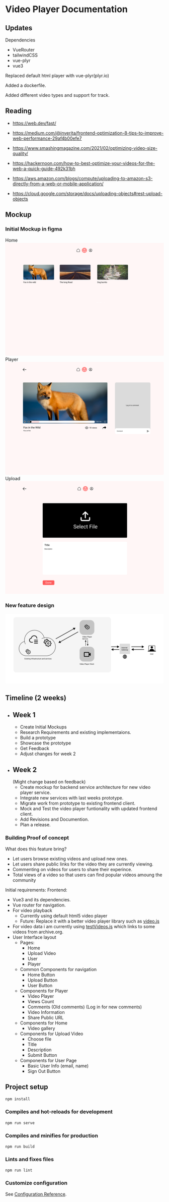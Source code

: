 # Video Player Documentation


## Updates
Dependencies 
  - VueRouter
  - tailwindCSS
  - vue-plyr 
  - vue3

Replaced default html player with vue-plyr(plyr.io)

Added a dockerfile.

Added different video types and support for track.

## Reading
  - https://web.dev/fast/

  - https://medium.com/@inverita/frontend-optimization-8-tips-to-improve-web-performance-29af4b00efe7

  - https://www.smashingmagazine.com/2021/02/optimizing-video-size-quality/

  - https://hackernoon.com/how-to-best-optimize-your-videos-for-the-web-a-quick-guide-492k31bh

  - https://aws.amazon.com/blogs/compute/uploading-to-amazon-s3-directly-from-a-web-or-mobile-application/

  - https://cloud.google.com/storage/docs/uploading-objects#rest-upload-objects 

## Mockup

### Initial Mockup in figma
Home
![alt text](/doc/figmascreenshots/videohome.png)
Player
![alt text](/doc/figmascreenshots/videoplayer.png)
Upload
![alt text](/doc/figmascreenshots/uploadvideo.png)

### New feature design
![alt text](/doc/design.png)

## Timeline (2 weeks)
- ## Week 1
  - Create Initial Mockups
  - Research Requirements and existing implementaions.
  - Build a prototype
  - Showcase the prototype
  - Get Feedback
  - Adjust changes for week 2
- ## Week 2 
  (Might change based on feedback)
  - Create mockup for backend service architecture for new video player service.
  - Integrate new services with last weeks prototype.
  - Migrate work from prototype to existing frontend client.
  - Mock and Test the video player funtionality with updated frontend client.
  - Add Revisions and Documention.
  - Plan a release.

### Building Proof of concept 
What does this feature bring?
- Let users browse existing videos and upload new ones.
- Let users share public links for the video they are currently viewing.
- Commenting on videos for users to share their experince.
- Total views of a video so that users can find popular videos amoung the community

Initial requirements:
Frontend:
- Vue3 and its dependencies.
- Vue router for navigation.
- For video playback 
  - Currently using default html5 video player
  - Future: Replace it with a better video player library such as [video.js](https://github.com/videojs/video.js)
- For video data i am currently using [testVideos.js](/src/testVideos.js) which links to some videos from archive.org.
- User Interface layout
  - Pages: 
    - Home
    - Upload Video
    - User
    - Player
  - Common Components for navigation
    - Home Button
    - Upload Button
    - User Button
  - Components for Player 
    - Video Player
    - Views Count
    - Comments (Old comments) (Log in for new comments)
    - Video Information
    - Share Public URL
   - Components for Home
     - Video gallery
   - Components for Upload Video
     - Choose file
     - Title
     - Description
     - Submit Button
   - Components for User Page
     - Basic User Info (email, name)
     - Sign Out Button


## Project setup
```
npm install
```

### Compiles and hot-reloads for development
```
npm run serve
```

### Compiles and minifies for production
```
npm run build
```

### Lints and fixes files
```
npm run lint
```

### Customize configuration
See [Configuration Reference](https://cli.vuejs.org/config/).
